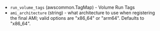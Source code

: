 <!-- Code generated from the comments of the Config struct in builder/amazon/ebssurrogate/builder.go; DO NOT EDIT MANUALLY -->

-   `run_volume_tags` (awscommon.TagMap) - Volume Run Tags
-   `ami_architecture` (string) - what architecture to use when registering the
final AMI; valid options are "x86_64" or "arm64". Defaults to "x86_64".
